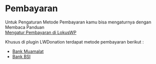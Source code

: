 
# Pembayaran

Untuk Pengaturan Metode Pembayaran kamu bisa mengaturnya dengan Membaca Panduan <br>
[Mengatur Pembayaran di LokusWP](../../lokuswp/pembayaran/)

Khusus di plugin LWDonation terdapat metode pembayaran berikut : 

- [Bank Muamalat](.,/../pembayaran/bank-muamalat.md)
- [Bank BSI](.,/../pembayaran/bank-bsi.md)